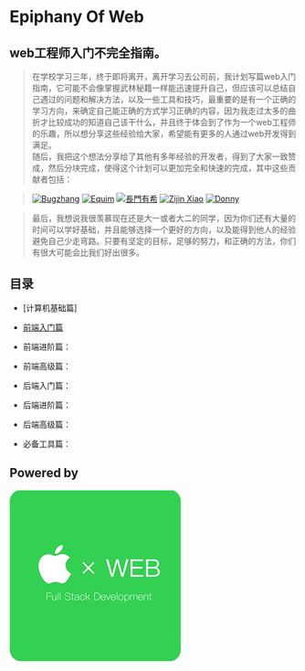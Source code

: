 # Epiphany Of Web

## web工程师入门不完全指南。

> 在学校学习三年，终于即将离开，离开学习去公司前，我计划写篇web入门指南，它可能不会像掌握武林秘籍一样能迅速提升自己，但应该可以总结自己遇过的问题和解决方法，以及一些工具和技巧，最重要的是有一个正确的学习方向，来确定自己能正确的方式学习正确的内容，因为我走过太多的曲折才比较成功的知道自己该干什么，并且终于体会到了作为一个web工程师的乐趣，所以想分享这些经验给大家，希望能有更多的人通过web开发得到满足。<br>
随后，我把这个想法分享给了其他有多年经验的开发者，得到了大家一致赞成，然后分块完成，使得这个计划可以更加完全和快速的完成，其中这些贡献者包括：

> [![Bugzhang](https://avatars2.githubusercontent.com/u/9525158?v=3&s=100 "Bugzhang")](https://github.com/rhythm1995)
> [![Equim](https://avatars3.githubusercontent.com/u/17795845?v=3&s=100 "Equim")](https://github.com/Equim-chan)
> [![長門有希](https://avatars3.githubusercontent.com/u/21074571?v=3&s=100 "Yuki-Nagato")](https://github.com/Yuki-Nagato)
> [![Zijin Xiao](https://avatars3.githubusercontent.com/u/4846135?v=3&s=100 "Zijin Xiao")](https://github.com/jxpxxzj)
> [![Donny](https://avatars2.githubusercontent.com/u/22200374?v=3&s=100 "Donny-Hikari")](https://github.com/Donny-Hikari)


> 最后，我想说我很羡慕现在还是大一或者大二的同学，因为你们还有大量的时间可以学好基础，并且能够选择一个更好的方向，以及能得到他人的经验避免自己少走弯路。只要有坚定的目标，足够的努力，和正确的方法，你们有很大可能会比我们好出很多。

## 目录

- [计算机基础篇]

- [前端入门篇](https://github.com/CSU-Apple-Lab/epiphany-of-web/blob/master/2.md)

- 前端进阶篇：

- 前端高级篇：

- 后端入门篇：

- 后端进阶篇：

- 后端高级篇：

- 必备工具篇：


## Powered by
![CSU APPLE WEB](https://raw.githubusercontent.com/CSU-Apple-Lab/epiphany-of-web/master/logo-web.png)
